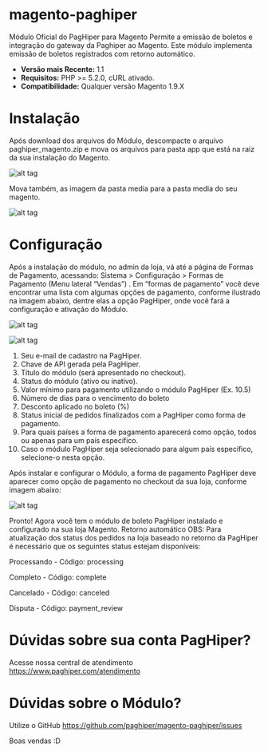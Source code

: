 # magento-paghiper
Módulo Oficial do PagHiper para Magento
Permite a emissão de boletos e integração do gateway da Paghiper ao Magento. Este módulo implementa emissão de boletos registrados com retorno automático.

* **Versão mais Recente:** 1.1
* **Requisitos:** PHP >= 5.2.0, cURL ativado.
* **Compatibilidade:** Qualquer versão Magento 1.9.X



# Instalação
Após download dos arquivos do Módulo, descompacte o arquivo paghiper_magento.zip e mova os arquivos para pasta app que está na raiz da sua instalação do Magento.
	
![alt tag](https://raw.githubusercontent.com/paghiper/magento-paghiper/master/tutorial/pastaapp.jpg)

Mova também, as imagem da pasta media para a pasta media do seu magento.

![alt tag](https://raw.githubusercontent.com/paghiper/magento-paghiper/master/tutorial/pastamedia.jpg)

# Configuração
Após a instalação do módulo, no admin da loja, vá até a página de Formas de Pagamento, acessando: Sistema > Configuração > Formas de Pagamento (Menu lateral “Vendas”) .
Em “formas de pagamento” você deve encontrar uma lista com algumas opções de pagamento, conforme ilustrado na imagem abaixo, dentre elas a opção PagHiper, onde você fará a configuração e ativação do Módulo.

![alt tag](https://raw.githubusercontent.com/paghiper/magento-paghiper/master/tutorial/configmodulo.jpg)

![alt tag](https://raw.githubusercontent.com/paghiper/magento-paghiper/master/tutorial/configmodulo2.jpg)


1. Seu e-mail de cadastro na PagHiper.
2. Chave de API gerada pela PagHiper.
3. Título do módulo (será apresentado no checkout).
4. Status do módulo (ativo ou inativo).
5. Valor mínimo para pagamento utilizando o módulo PagHiper (Ex. 10.5)
6. Número de dias para o vencimento do boleto
7. Desconto aplicado no boleto (%)
8. Status inicial de pedidos finalizados com a PagHiper como forma de pagamento.
9. Para quais países a forma de pagamento aparecerá como opção, todos ou apenas para um país específico.
10. Caso o módulo PagHiper seja selecionado para algum país específico, selecione-o nesta opção.


Após instalar e configurar o Módulo, a forma de pagamento PagHiper deve aparecer como opção de pagamento no checkout da sua loja, conforme imagem abaixo:

![alt tag](https://raw.githubusercontent.com/paghiper/magento-paghiper/master/tutorial/checkout.jpg)

Pronto! Agora você tem o módulo de boleto PagHiper instalado e configurado na sua loja Magento.
Retorno automático
OBS: Para atualização dos status dos pedidos na loja baseado no retorno da PagHiper é necessário que os seguintes status estejam disponíveis:

Processando - Código: processing

Completo - Código: complete

Cancelado - Código: canceled

Disputa - Código: payment_review

# Dúvidas sobre sua conta PagHiper?

Acesse nossa central de atendimento https://www.paghiper.com/atendimento

# Dúvidas sobre o Módulo?

Utilize o GitHub https://github.com/paghiper/magento-paghiper/issues

Boas vendas :D



